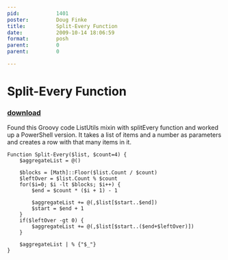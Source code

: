 ```yaml
---
pid:            1401
poster:         Doug Finke
title:          Split-Every Function
date:           2009-10-14 18:06:59
format:         posh
parent:         0
parent:         0

---
```


# Split-Every Function

### [download](1401.ps1)

Found this Groovy code ListUtils mixin with splitEvery function and worked up a PowerShell version. It takes a list of items and a number as parameters and creates a row with that many items in it.

```posh
Function Split-Every($list, $count=4) {
    $aggregateList = @()
    
    $blocks = [Math]::Floor($list.Count / $count)
    $leftOver = $list.Count % $count
    for($i=0; $i -lt $blocks; $i++) {
        $end = $count * ($i + 1) - 1
        
        $aggregateList += @(,$list[$start..$end])
        $start = $end + 1
    }    
    if($leftOver -gt 0) {
        $aggregateList += @(,$list[$start..($end+$leftOver)])
    }
    
    $aggregateList | % {"$_"}
}

```
